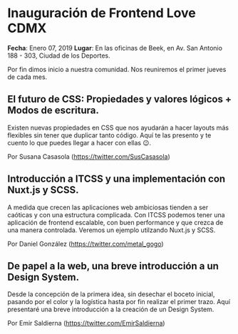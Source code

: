 # Inauguración de Frontend Love CDMX

**Fecha**: Enero 07, 2019
**Lugar**: En las oficinas de Beek, en Av. San Antonio 188 - 303, Ciudad de los Deportes.

Por fin dimos inicio a nuestra comunidad. Nos reuniremos el primer jueves de cada mes.

## El futuro de CSS: Propiedades y valores lógicos + Modos de escritura.

Existen nuevas propiedades en CSS que nos ayudarán a hacer layouts más flexibles sin tener que duplicar tanto código. Aquí te las presento y te cuento lo que puedes llegar a hacer con ellas 😉.

Por Susana Casasola (https://twitter.com/SusCasasola)

## Introducción a ITCSS y una implementación con Nuxt.js y SCSS.
A medida que crecen las aplicaciones web ambiciosas tienden a ser caóticas y con una estructura complicada. Con ITCSS podemos tener una aplicación de frontend escalable, con buen performance y que crezca de una manera controlada. Veremos un ejemplo utilzando Nuxt.js y SCSS.

Por Daniel González (https://twitter.com/metal_gogo)

## De papel a la web, una breve introducción a un Design System.
Desde la concepción de la primera idea, sin desechar el boceto inicial, pasando por el color y la logística hasta por fin realizar el primer trazo. Aquí presentaré una breve introducción a la creación de un Design System.

Por Emir Saldierna (https://twitter.com/EmirSaldierna)
